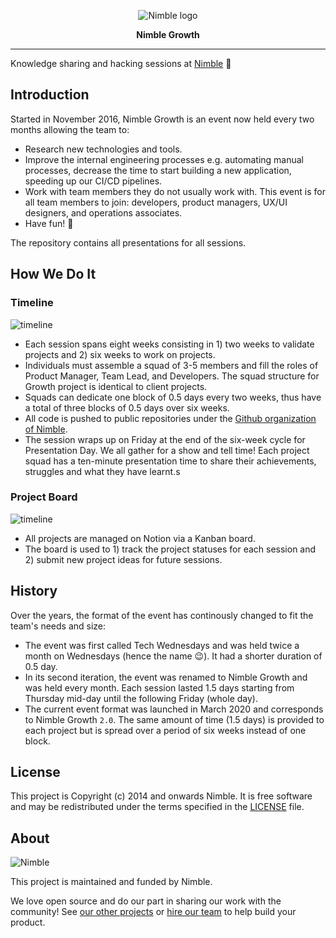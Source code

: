 <p align="center">
  <img alt="Nimble logo" src="https://assets.nimblehq.co/logo/light/logo-light-text-320.png" />
</p>

<p align="center">
    <strong>Nimble Growth</strong>
</p>

---

Knowledge sharing and hacking sessions at [Nimble](https://nimblehq.co) 🙌

## Introduction

Started in November 2016, Nimble Growth is an event now held every two months allowing the team to:

- Research new technologies and tools.
- Improve the internal engineering processes e.g. automating manual processes, decrease the time to start building a new application, 
speeding up our CI/CD pipelines.
- Work with team members they do not usually work with. This event is for all team members to join: developers, product managers, UX/UI designers, and operations associates.
- Have fun! 🥳

The repository contains all presentations for all sessions.

## How We Do It

### Timeline

![timeline](assets/timeline.png)

- Each session spans eight weeks consisting in 1) two weeks to validate projects and 2) six weeks to work on projects.
- Individuals must assemble a squad of 3-5 members and fill the roles of Product Manager, Team Lead, and Developers. The squad structure for Growth project is identical to client projects.
- Squads can dedicate one block of 0.5 days every two weeks, thus have a total of three blocks of 0.5 days over six weeks.
- All code is pushed to public repositories under the [Github organization of Nimble](https://github.com/nimblehq). 
- The session wraps up on Friday at the end of the six-week cycle for Presentation Day. We all gather for a show and tell time! Each project squad has a ten-minute presentation time to share their achievements, struggles and what they have learnt.s

### Project Board

![timeline](assets/trello.png)

- All projects are managed on Notion via a Kanban board.
- The board is used to 1) track the project statuses for each session and 2) submit new project ideas for future sessions.

## History

Over the years, the format of the event has continously changed to fit the team's needs and size:

- The event was first called Tech Wednesdays and was held twice a month on Wednesdays (hence the name 😉). It had a shorter duration of 0.5 day.
- In its second iteration, the event was renamed to Nimble Growth and was held every month. Each session lasted 1.5 days starting from Thursday mid-day until the following Friday (whole day).
- The current event format was launched in March 2020 and corresponds to Nimble Growth `2.0`. The same amount of time (1.5 days) is provided to each project but is spread over a period of six weeks instead of one block.

## License

This project is Copyright (c) 2014 and onwards Nimble. It is free software and may be redistributed under the terms specified in the [LICENSE] file.

[LICENSE]: /LICENSE

## About

![Nimble](https://assets.nimblehq.co/logo/dark/logo-dark-text-160.png)

This project is maintained and funded by Nimble.

We love open source and do our part in sharing our work with the community!
See [our other projects][community] or [hire our team][hire] to help build your product.

[community]: https://github.com/nimblehq
[hire]: https://nimblehq.co/
